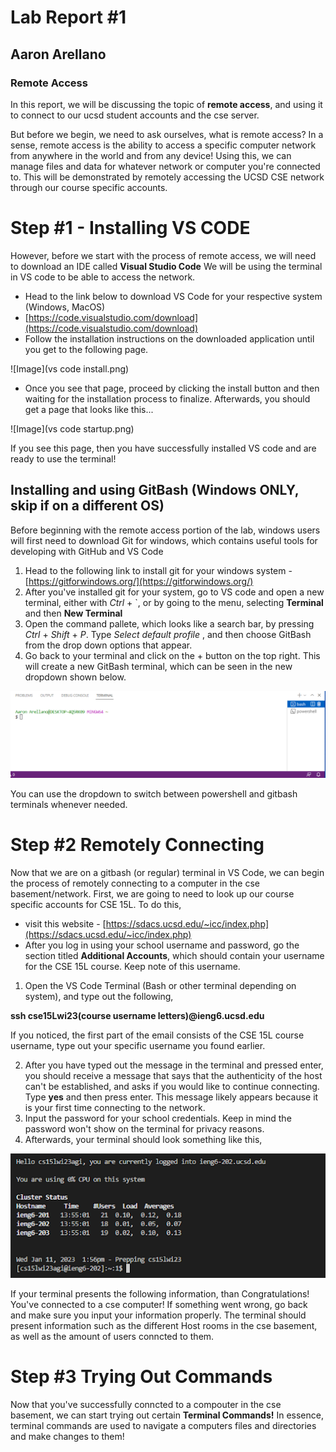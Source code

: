 # Lab Report #1
## Aaron Arellano
### Remote Access

In this report, we will be discussing the topic of **remote access**, and using it to connect to our ucsd student accounts and the cse server.

But before we begin, we need to ask ourselves, what is remote access?
In a sense, remote access is the ability to access a specific computer network from anywhere in the world and from any device!
Using this, we can manage files and data for whatever network or computer you're connected to. This will be demonstrated by remotely accessing the UCSD CSE network through our course specific accounts. 

# Step #1 - Installing VS CODE

However, before we start with the process of remote access, we will need to download an IDE called **Visual Studio Code**
We will be using the terminal in VS code to be able to access the network.

- Head to the link below to download VS Code for your respective system (Windows, MacOS)
- [https://code.visualstudio.com/download](https://code.visualstudio.com/download)
- Follow the installation instructions on the downloaded application until you get to the following page.
 
![Image](vs code install.png)

- Once you see that page, proceed by clicking the install button and then waiting for the installation process to finalize. Afterwards, you should get a page that looks like this...

![Image](vs code startup.png)

If you see this page, then you have successfully installed VS code and are ready to use the terminal!

## Installing and using GitBash (Windows ONLY, skip if on a different OS)

Before beginning with the remote access portion of the lab, windows users will first need to download Git for windows, which contains useful tools for developing with GitHub and VS Code

1. Head to the following link to install git for your windows system - [https://gitforwindows.org/](https://gitforwindows.org/)
2. After you've installed git for your system, go to VS code and open a new terminal, either with *Ctrl* + `, or by going to the menu, selecting **Terminal** and then **New Terminal**
3. Open the command pallete, which looks like a search bar, by pressing *Ctrl* + *Shift* + *P*. Type *Select default profile* , and then choose GitBash from the drop down options that appear.
4. Go back to your terminal and click on the + button on the top right. This will create a new GitBash terminal, which can be seen in the new dropdown shown below.

![Image](bash.png)

You can use the dropdown to switch between powershell and gitbash terminals whenever needed. 

# Step #2 Remotely Connecting

Now that we are on a gitbash (or regular) terminal in VS Code, we can begin the process of remotely connecting to a computer in the cse basement/network. First, we are going to need to look up our course specific accounts for CSE 15L. To do this,
- visit this website - [https://sdacs.ucsd.edu/~icc/index.php](https://sdacs.ucsd.edu/~icc/index.php)
- After you log in using your school username and password, go the section titled **Additional Accounts**, which should contain your username for the CSE 15L course. Keep note of this username.

1. Open the VS Code Terminal (Bash or other terminal depending on system), and type out the following,

**ssh cse15Lwi23(course username letters)@ieng6.ucsd.edu**

If you noticed, the first part of the email consists of the CSE 15L course username, type out your specific username you found earlier.

2. After you have typed out the message in the terminal and pressed enter, you should receive a message that says that the authenticity of the host can't be established, and asks if you would like to continue connecting. Type **yes** and then press enter. This message likely appears because it is your first time connecting to the network.
3. Input the password for your school credentials. Keep in mind the password won't show on the terminal for privacy reasons.
4. Afterwards, your terminal should look something like this,

![Image](terminal-login.png)

If your terminal presents the following information, than Congratulations! You've connected to a cse computer! If something went wrong, go back and make sure you input your information properly. The terminal should present information such as the different Host rooms in the cse basement, as well as the amount of users conncted to them.

# Step #3 Trying Out Commands

Now that you've successfully conncted to a compouter in the cse basement, we can start trying out certain **Terminal Commands!**
In essence, terminal commands are used to navigate a computers files and directories and make changes to them!





 



 



